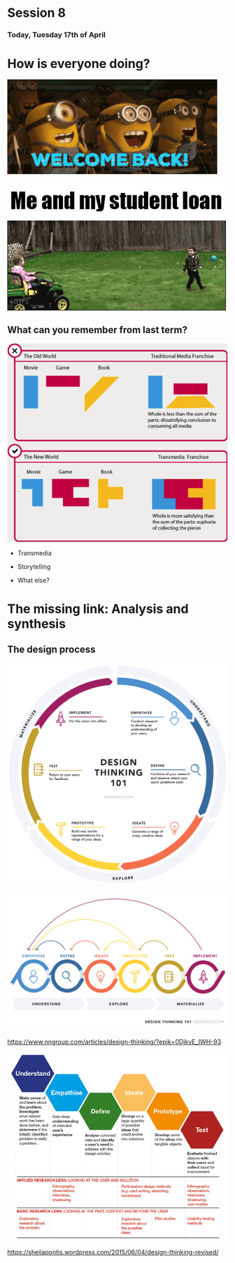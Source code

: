 # Session 8

### Today, Tuesday 17th of April

# How is everyone doing?

![welcome](https://github.com/RavensbourneWebMedia/Interactive-Narratives/blob/2018/sessions/09/assets%20/welcome%20back%20minions%20GIF-source.gif)

![welcome](https://github.com/RavensbourneWebMedia/Interactive-Narratives/blob/2018/sessions/09/assets%20/welcome%20GIF-source.gif)

## What can you remember from last term?


![designthinking](https://github.com/RavensbourneWebMedia/Interactive-Narratives/blob/2018/sessions/01/assets/Transmedia.png)


* Transmedia
* Storytelling

* What else?

# The missing link: Analysis and synthesis

## The design process

![designthinking](https://github.com/RavensbourneWebMedia/Interactive-Narratives/blob/2018/sessions/09/assets%20/designthinking_illustration_final-01-01.png)

![designthinking](https://github.com/RavensbourneWebMedia/Interactive-Narratives/blob/2018/sessions/09/assets%20/designthinking_illustration_final2-02.png)

https://www.nngroup.com/articles/design-thinking/?epik=0DjkvE_IWH-93

![designthinking](https://github.com/RavensbourneWebMedia/Interactive-Narratives/blob/2018/sessions/09/assets%20/146-dthinking.jpg)

https://sheilapontis.wordpress.com/2015/06/04/design-thinking-revised/
